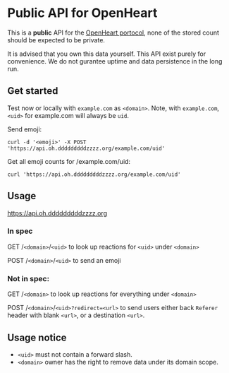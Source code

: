 # Public API for OpenHeart

This is a **public** API for the [OpenHeart portocol](https://github.com/dddddddddzzzz/OpenHeart), none of the stored count should be expected to be private.

It is advised that you own this data yourself. This API exist purely for convenience. We do not gurantee uptime and data persistence in the long run.

## Get started

Test now or locally with `example.com` as `<domain>`. 
Note, with `example.com`, `<uid>` for example.com will always be `uid`.

Send emoji:

`curl -d '<emoji>' -X POST 'https://api.oh.dddddddddzzzz.org/example.com/uid'`

Get all emoji counts for /example.com/uid:

`curl 'https://api.oh.dddddddddzzzz.org/example.com/uid'`

## Usage

https://api.oh.dddddddddzzzz.org

### In spec

GET /`<domain>`/`<uid>` to look up reactions for `<uid>` under `<domain>`

POST /`<domain>`/`<uid>` to send an emoji

### Not in spec:

GET /`<domain>` to look up reactions for everything under `<domain>`

POST /`<domain>`/`<uid>?redirect=<url>` to send users either back `Referer` header with blank `<url>`, or a destination `<url>`.

## Usage notice

- `<uid>` must not contain a forward slash.
- `<domain>` owner has the right to remove data under its domain scope.
